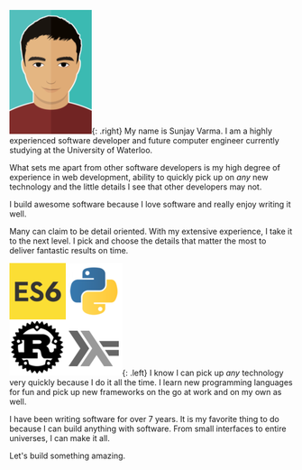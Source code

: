 ![Sunjay Varma](/assets/images/me.png){: .right}
My name is Sunjay Varma. I am a highly experienced software developer and future computer engineer currently studying at the University of Waterloo.

What sets me apart from other software developers is my high degree of experience in web development, ability to quickly pick up on *any* new technology and the little details I see that other developers may not.

I build awesome software because I love software and really enjoy writing it well.

Many can claim to be detail oriented. With my extensive experience, I take it to the next level. I pick and choose the details that matter the most to deliver fantastic results on time.

![Many languages](/assets/images/languages.png){: .left}
I know I can pick up *any* technology very quickly because I do it all the time. I learn new programming languages for fun and pick up new frameworks on the go at work and on my own as well.

I have been writing software for over 7 years. It is my favorite thing to do because I can build anything with software. From small interfaces to entire universes, I can make it all.

Let's build something amazing.
